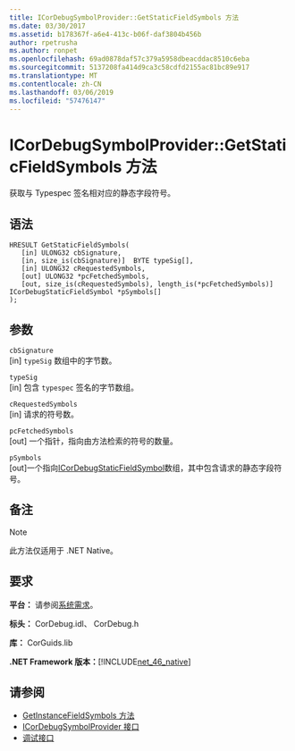 ```yaml
---
title: ICorDebugSymbolProvider::GetStaticFieldSymbols 方法
ms.date: 03/30/2017
ms.assetid: b178367f-a6e4-413c-b06f-daf3804b456b
author: rpetrusha
ms.author: ronpet
ms.openlocfilehash: 69ad0878daf57c379a5958dbeacddac8510c6eba
ms.sourcegitcommit: 5137208fa414d9ca3c58cdfd2155ac81bc89e917
ms.translationtype: MT
ms.contentlocale: zh-CN
ms.lasthandoff: 03/06/2019
ms.locfileid: "57476147"
---
```

# <a name="icordebugsymbolprovidergetstaticfieldsymbols-method"></a>ICorDebugSymbolProvider::GetStaticFieldSymbols 方法
获取与 Typespec 签名相对应的静态字段符号。  
  
## <a name="syntax"></a>语法  
  
```  
HRESULT GetStaticFieldSymbols(  
   [in] ULONG32 cbSignature,  
   [in, size_is(cbSignature)]  BYTE typeSig[],  
   [in] ULONG32 cRequestedSymbols,  
   [out] ULONG32 *pcFetchedSymbols,  
   [out, size_is(cRequestedSymbols), length_is(*pcFetchedSymbols)] ICorDebugStaticFieldSymbol *pSymbols[]  
);  
```  
  
## <a name="parameters"></a>参数  
 `cbSignature`  
 [in] `typeSig` 数组中的字节数。  
  
 `typeSig`  
 [in] 包含 `typespec` 签名的字节数组。  
  
 `cRequestedSymbols`  
 [in] 请求的符号数。  
  
 `pcFetchedSymbols`  
 [out] 一个指针，指向由方法检索的符号的数量。  
  
 `pSymbols`  
 [out]一个指向[ICorDebugStaticFieldSymbol](../../../../docs/framework/unmanaged-api/debugging/icordebugstaticfieldsymbol-interface.md)数组，其中包含请求的静态字段符号。  
  
## <a name="remarks"></a>备注  
  
> [!NOTE]
>  此方法仅适用于 .NET Native。  
  
## <a name="requirements"></a>要求  
 **平台：** 请参阅[系统需求](../../../../docs/framework/get-started/system-requirements.md)。  
  
 **标头：** CorDebug.idl、 CorDebug.h  
  
 **库：** CorGuids.lib  
  
 **.NET Framework 版本：**[!INCLUDE[net_46_native](../../../../includes/net-46-native-md.md)]  
  
## <a name="see-also"></a>请参阅
- [GetInstanceFieldSymbols 方法](../../../../docs/framework/unmanaged-api/debugging/icordebugsymbolprovider-getinstancefieldsymbols-method.md)
- [ICorDebugSymbolProvider 接口](../../../../docs/framework/unmanaged-api/debugging/icordebugsymbolprovider-interface.md)
- [调试接口](../../../../docs/framework/unmanaged-api/debugging/debugging-interfaces.md)
